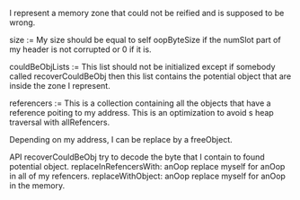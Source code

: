 I represent a memory zone that could not be reified and is supposed to be wrong.

size := My size should be equal to self oopByteSize if the numSlot part of my header is not corrupted or 0 if it is.

couldBeObjLists := This list should not be initialized except if somebody called recoverCouldBeObj then this list contains the potential object that are inside the zone I represent.

referencers := This is a collection containing all the objects that have a reference poiting to my address. This is an optimization to avoid s heap traversal with allRefencers.

Depending on my address, I can be replace by a freeObject.

API
recoverCouldBeObj try to decode the byte that I contain to found potential object.
replaceInRefencersWith: anOop replace myself for anOop in all of my refencers.
replaceWithObject: anOop replace myself for anOop in the memory.
